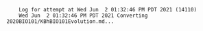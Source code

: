         Log for attempt at Wed Jun  2 01:32:46 PM PDT 2021 (14110)
        Wed Jun  2 01:32:46 PM PDT 2021 Converting 2020BIO101/KBhBIO101Evolution.md...

